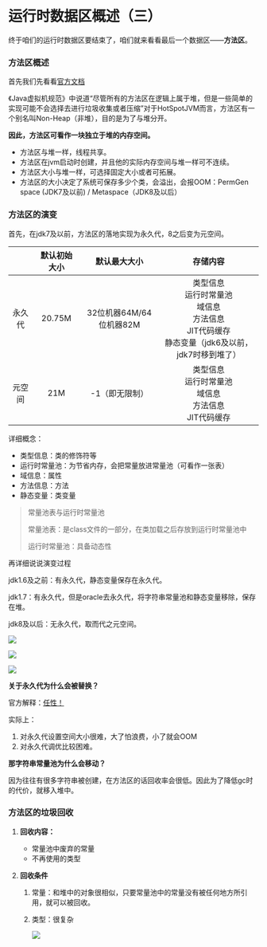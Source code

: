 # 运行时数据区概述（三）

终于咱们的运行时数据区要结束了，咱们就来看看最后一个数据区——**方法区**。

### 方法区概述

首先我们先看看[官方文档](https://docs.oracle.com/javase/specs/jvms/se8/html/jvms-2.html#jvms-2.5.4)

《Java虚拟机规范》中说道“尽管所有的方法区在逻辑上属于堆，但是一些简单的实现可能不会选择去进行垃圾收集或者压缩”对于HotSpotJVM而言，方法区有一个别名叫Non-Heap（非堆），目的是为了与堆分开。

**因此，方法区可看作一块独立于堆的内存空间。**

- 方法区与堆一样，线程共享。
- 方法区在jvm启动时创建，并且他的实际内存空间与堆一样可不连续。
- 方法区大小与堆一样，可选择固定大小或者可拓展。
- 方法区的大小决定了系统可保存多少个类，会溢出，会报OOM：PermGen space (JDK7及以前) / Metaspace（JDK8及以后）

### 方法区的演变

首先，在jdk7及以前，方法区的落地实现为永久代，8之后变为元空间。



|        | 默认初始大小 |      默认最大大小       |                           存储内容                           |
| :----: | :----------: | :---------------------: | :----------------------------------------------------------: |
| 永久代 |    20.75M    | 32位机器64M/64位机器82M | 类型信息<br />运行时常量池<br />域信息<br />方法信息<br />JIT代码缓存<br />静态变量（jdk6及以前，jdk7时移到堆了） |
| 元空间 |     21M      |     -1（即无限制）      | 类型信息<br />运行时常量池<br />域信息<br />方法信息<br />JIT代码缓存 |

详细概念：

- 类型信息：类的修饰符等
- 运行时常量池：为节省内存，会把常量放进常量池（可看作一张表）
- 域信息：属性
- 方法信息：方法
- 静态变量：类变量

> 常量池表与运行时常量池
>
> 常量池表：是class文件的一部分，在类加载之后存放到运行时常量池中
>
> 运行时常量池：具备动态性

再详细说说演变过程

jdk1.6及之前：有永久代，静态变量保存在永久代。

jdk1.7：有永久代，但是oracle去永久代，将字符串常量池和静态变量移除，保存在堆。

jdk8及以后：无永久代，取而代之元空间。

![](https://pic.imgdb.cn/item/60181fbe3ffa7d37b3097cfd.png)

![](https://pic.imgdb.cn/item/60181fcf3ffa7d37b3098517.png)

![](https://pic.imgdb.cn/item/60181fef3ffa7d37b30992d0.png)

**关于永久代为什么会被替换？**

官方解释：[任性！](http://openjdk.java.net/jeps/122)

实际上：

1. 对永久代设置空间大小很难，大了怕浪费，小了就会OOM
2. 对永久代调优比较困难。

**那字符串常量池为什么会移动？**

因为往往有很多字符串被创建，在方法区的话回收率会很低。因此为了降低gc时的代价，就移入堆中。

### 方法区的垃圾回收

1. **回收内容：**

   - 常量池中废弃的常量
   - 不再使用的类型

2. **回收条件**

   1. 常量：和堆中的对象很相似，只要常量池中的常量没有被任何地方所引用，就可以被回收。

   2. 类型：很复杂

      ![](https://pic.imgdb.cn/item/601822423ffa7d37b30a8733.png)